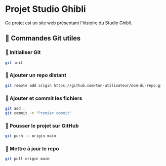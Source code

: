 # Projet Studio Ghibli

Ce projet est un site web présentant l'histoire du Studio Ghibli.

## 📌 Commandes Git utiles

### 🔹 Initialiser Git

```sh
git init
```

### 🔹 Ajouter un repo distant

```sh
git remote add origin https://github.com/ton-utilisateur/nom-du-repo.git
```

### 🔹 Ajouter et commit les fichiers

```sh
git add .
git commit -m "Premier commit"
```

### 🔹 Pousser le projet sur GitHub

```sh
git push -u origin main
```

### 🔹 Mettre à jour le repo

```sh
git pull origin main
```
